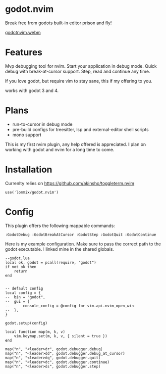 # godot.nvim
Break free from godots built-in editor prison and fly!

[godotnvim.webm](https://user-images.githubusercontent.com/84206502/191308246-8d6d963f-1934-4339-ae87-dbec4d62e2f4.webm)


# Features
Mvp debugging tool for nvim. Start your application in debug mode. Quick debug with break-at-cursor support. Step, read and continue any time.

If you love godot, but require vim to stay sane, this if my offering to you.

works with godot 3 and 4.

# Plans
- run-to-cursor in debug mode
- pre-build configs for treesitter, lsp and external-editor shell scripts
- mono support

This is my first nvim plugin, any help offered is appreciated.
I plan on working with godot and nvim for a long time to come.

# Installation
Currenlty relies on https://github.com/akinsho/toggleterm.nvim
```
use('lommix/godot.nvim')
```

# Config
This plugin offers the following mappable commands:
```
:GodotDebug :GodotBreakAtCursor :GodotStep :GodotQuit :GodotContinue
```

Here is my example configuration. Make sure to pass the correct path to the godot executable. I linked mine in the shared globals.

```
--godot.lua
local ok, godot = pcall(require, "godot")
if not ok then
	return
end


-- default config
local config = {
-- 	bin = "godot",
-- 	gui = {
-- 		console_config = @config for vim.api.nvim_open_win
-- 	},
}

godot.setup(config)

local function map(m, k, v)
	vim.keymap.set(m, k, v, { silent = true })
end

map("n", "<leader>dr", godot.debugger.debug)
map("n", "<leader>dd", godot.debugger.debug_at_cursor)
map("n", "<leader>dq", godot.debugger.quit)
map("n", "<leader>dc", godot.debugger.continue)
map("n", "<leader>ds", godot.debugger.step)

```
